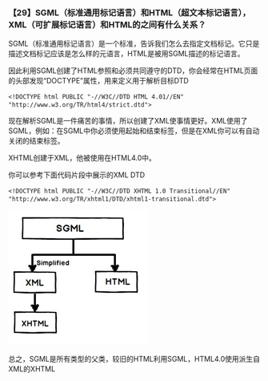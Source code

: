 ### 【29】SGML（标准通用标记语言）和HTML（超文本标记语言），XML（可扩展标记语言）和HTML的之间有什么关系？

SGML（标准通用标记语言）是一个标准，告诉我们怎么去指定文档标记。它只是描述文档标记应该是怎么样的元语言，HTML是被用SGML描述的标记语言。

因此利用SGML创建了HTML参照和必须共同遵守的DTD，你会经常在HTML页面的头部发现“DOCTYPE”属性，用来定义用于解析目标DTD

```
<!DOCTYPE html PUBLIC "-//W3C//DTD HTML 4.01//EN" "http://www.w3.org/TR/html4/strict.dtd">
```

现在解析SGML是一件痛苦的事情，所以创建了XML使事情更好。XML使用了SGML，例如：在SGML中你必须使用起始和结束标签，但是在XML你可以有自动关闭的结束标签。

XHTML创建于XML，他被使用在HTML4.0中。

你可以参考下面代码片段中展示的XML DTD

```
<!DOCTYPE html PUBLIC "-//W3C//DTD XHTML 1.0 Transitional//EN" "http://www.w3.org/TR/xhtml1/DTD/xhtml1-transitional.dtd">
```

![1528023044210](29.assets/1528023044210.png)

总之，SGML是所有类型的父类，较旧的HTML利用SGML，HTML4.0使用派生自XML的XHTML

 